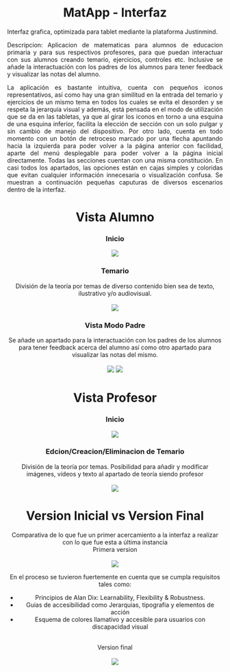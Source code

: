 <div id="header" align="center">
  <h1 align=center" >MatApp - Interfaz </h1>
</div>
<div id= "desc" align= "justify">
Interfaz grafica, optimizada para tablet mediante la plataforma Justinmind.

Descripcion:
Aplicacion de matematicas para alumnos de educacion primaria y para sus respectivos profesores, para que puedan interactuar con sus alumnos creando temario, ejercicios, controles etc. Inclusive se añade la interactuación con los padres de los alumnos para tener feedback y visualizar las notas del alumno.

La aplicación es bastante intuitiva, cuenta con pequeños iconos representativos, así como hay una gran similitud en la entrada del temario y ejercicios de un mismo tema en todos los cuales se evita el desorden y se respeta la jerarquía visual y además, está pensada en el modo de utilización que se da en las tabletas, ya que al girar los iconos en torno a una esquina de una esquina inferior, facilita la elección de sección con un solo pulgar y sin cambio de manejo del dispositivo. Por otro lado, cuenta en todo momento con un botón de retroceso marcado por una flecha apuntando hacia la izquierda para poder volver a la página anterior con facilidad, aparte del menú desplegable para poder volver a la página inicial directamente. Todas las secciones cuentan con una misma constitución. En casi todos los apartados, las opciones están en cajas simples y coloridas que evitan cualquier información innecesaria o visualización confusa.
Se muestran a continuación pequeñas caputuras de diversos escenarios dentro de la interfaz.

<div id="header" align="center">

<h1 align=center" >Vista Alumno </h1>
  <h3 align=center" >Inicio </h3>
  <img src="https://github.com/Mvrtn-design/Mobile-Interface---MathApp/blob/Ilustraciones/ilustracion%20Inicio%20Alumno.jpg"/>
                   
<h3 align=center" >Temario</h3>
División de la teoría por temas de diverso contenido bien sea de texto, ilustrativo y/o  audiovisual.
<br><br>
<img src="https://github.com/Mvrtn-design/Mobile-Interface---MathApp/blob/Ilustraciones/ilustracion%20Temario%20Alumno.jpg"/>
 
<h3 align=center" >Vista Modo Padre </h3>
Se añade un apartado para la interactuación con los padres de los alumnos para tener feedback acerca del alumno así como otro apartado para visualizar las notas del mismo.
<br><br>
<img src="https://github.com/Mvrtn-design/Mobile-Interface---MathApp/blob/Ilustraciones/ilustracion%20Acceso%20Modo%20Padre.jpg"/>
<img src="https://github.com/Mvrtn-design/Mobile-Interface---MathApp/blob/Ilustraciones/ilustracion%20Men%C3%BA%20Modo%20Padre.jpg"/>


<h1 align=center" >Vista Profesor </h1>

<h3 align=center" >Inicio </h3>
<img src="https://github.com/Mvrtn-design/Mobile-Interface---MathApp/blob/Ilustraciones/ilustacion%20Inicio%20Profesor.jpg"/>

<h3 align=center" >Edcion/Creacion/Eliminacion de Temario</h3>
División de la teoría por temas. Posibilidad para añadir y modificar imágenes, vídeos y texto al apartado de teoría siendo profesor
<br><br>
<img src="https://github.com/Mvrtn-design/Mobile-Interface---MathApp/blob/Ilustraciones/ilustracion%20Temario%20Profesor.jpg"/>


<h1 align=center" >Version Inicial vs Version Final </h1>

Comparativa de lo que fue un primer acercamiento a la interfaz a realizar con lo que fue esta a última instancia 
<br>Primera version<br><br>
<img src="https://github.com/Mvrtn-design/Mobile-Interface---MathApp/blob/Ilustraciones/ilustracion%20boceto%20Inicio%20Alumno.jpg"/><br>

En el proceso se tuvieron fuertemente en cuenta que se cumpla requisitos tales como:
- Principios de Alan Dix: Learnability, Flexibility & Robustness.
- Guias de accesibilidad como Jerarquias, tipografia y elementos de acción
- Esquema de colores llamativo y accesible para usuarios con discapacidad visual



<br>Version final<br><br>
<img src="https://github.com/Mvrtn-design/Mobile-Interface---MathApp/blob/Ilustraciones/ilustracion%20Inicio%20Alumno.jpg"/>
</div>

